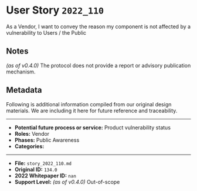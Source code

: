 
# User Story `2022_110` #

As a Vendor, I want to convey the reason my component is not affected by a vulnerability to Users / the Public

## Notes ##

*(as of v0.4.0)*
The protocol does not provide a report or advisory publication mechanism.


## Metadata ##

Following is additional information compiled from our original design materials.
We are including it here for future reference and traceability.

---

- **Potential future process or service:** Product vulnerability status
- **Roles:** Vendor
- **Phases:** Public Awareness
- **Categories:** 

---

- **File:** `story_2022_110.md`
- **Original ID:** `134.0`
- **2022 Whitepaper ID:** `nan`
- **Support Level:** *(as of v0.4.0)* Out-of-scope
